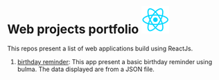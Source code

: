 # Web projects portfolio ![react logo](react_icon.png)
This repos present a list of web applications build using ReactJs.

1. [birthday reminder](): This app present a basic birthday reminder using bulma. The data displayed are from a JSON file.
